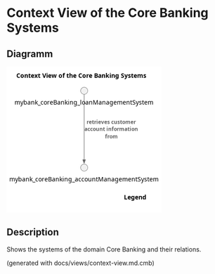 # Context View of the Core Banking Systems

## Diagramm
![Context View of the Core Banking Systems](../../mybank/core-banking/context-view.png)

## Description
Shows the systems of the domain Core Banking and their relations.


(generated with docs/views/context-view.md.cmb)
